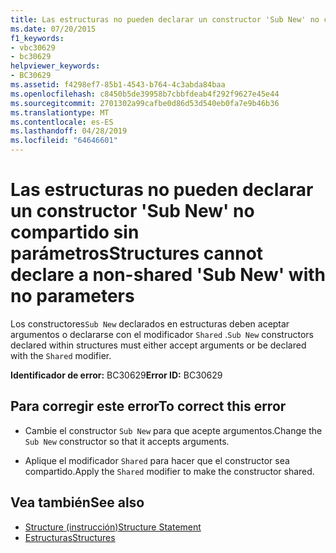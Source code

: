 ```yaml
---
title: Las estructuras no pueden declarar un constructor 'Sub New' no compartido sin parámetros
ms.date: 07/20/2015
f1_keywords:
- vbc30629
- bc30629
helpviewer_keywords:
- BC30629
ms.assetid: f4298ef7-85b1-4543-b764-4c3abda84baa
ms.openlocfilehash: c8450b5de39958b7cbbfdeab4f292f9627e45e44
ms.sourcegitcommit: 2701302a99cafbe0d86d53d540eb0fa7e9b46b36
ms.translationtype: MT
ms.contentlocale: es-ES
ms.lasthandoff: 04/28/2019
ms.locfileid: "64646601"
---
```

# <a name="structures-cannot-declare-a-non-shared-sub-new-with-no-parameters"></a><span data-ttu-id="a1a1b-102">Las estructuras no pueden declarar un constructor 'Sub New' no compartido sin parámetros</span><span class="sxs-lookup"><span data-stu-id="a1a1b-102">Structures cannot declare a non-shared 'Sub New' with no parameters</span></span>
<span data-ttu-id="a1a1b-103">Los constructores`Sub New` declarados en estructuras deben aceptar argumentos o declararse con el modificador `Shared` .</span><span class="sxs-lookup"><span data-stu-id="a1a1b-103">`Sub New` constructors declared within structures must either accept arguments or be declared with the `Shared` modifier.</span></span>  
  
 <span data-ttu-id="a1a1b-104">**Identificador de error:** BC30629</span><span class="sxs-lookup"><span data-stu-id="a1a1b-104">**Error ID:** BC30629</span></span>  
  
## <a name="to-correct-this-error"></a><span data-ttu-id="a1a1b-105">Para corregir este error</span><span class="sxs-lookup"><span data-stu-id="a1a1b-105">To correct this error</span></span>  
  
- <span data-ttu-id="a1a1b-106">Cambie el constructor `Sub New` para que acepte argumentos.</span><span class="sxs-lookup"><span data-stu-id="a1a1b-106">Change the `Sub New` constructor so that it accepts arguments.</span></span>  
  
- <span data-ttu-id="a1a1b-107">Aplique el modificador `Shared` para hacer que el constructor sea compartido.</span><span class="sxs-lookup"><span data-stu-id="a1a1b-107">Apply the `Shared` modifier to make the constructor shared.</span></span>  
  
## <a name="see-also"></a><span data-ttu-id="a1a1b-108">Vea también</span><span class="sxs-lookup"><span data-stu-id="a1a1b-108">See also</span></span>

- [<span data-ttu-id="a1a1b-109">Structure (instrucción)</span><span class="sxs-lookup"><span data-stu-id="a1a1b-109">Structure Statement</span></span>](../../visual-basic/language-reference/statements/structure-statement.md)
- [<span data-ttu-id="a1a1b-110">Estructuras</span><span class="sxs-lookup"><span data-stu-id="a1a1b-110">Structures</span></span>](../../visual-basic/programming-guide/language-features/data-types/structures.md)
